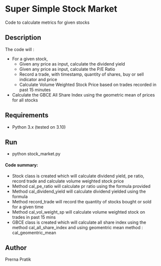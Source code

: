 # Super Simple Stock Market
Code to calculate metrics for given stocks

## Description
The code will :

- For a given stock, 
    - Given any price as input, calculate the dividend yield
    - Given any price as input, calculate the P/E Ratio
    - Record a trade, with timestamp, quantity of shares, buy or sell indicator and price
    - Calculate Volume Weighted Stock Price based on trades recorded in past 15 minutes
- Calculate the GBCE All Share Index using the geometric mean of prices for all stocks

## Requirements

- Python 3.x (tested on 3.10)

## Run
- python stock_market.py

#### Code summary:
- Stock class is created which will calculate dividend yield, pe ratio, record trade and calculate volume weighted stock price
- Method cal_pe_ratio will calculate pr ratio using the formula provided
- Method cal_dividend_yield will calculate dividend yielded using the formula
- Method record_trade will record the quantity of stocks bought or sold for a given time
- Method cal_vol_weight_sp will calculate volume weighted stock on trades in past 15 mins
- GBCE class is created which will calculate all share index using the method cal_all_share_index and using geomentric mean method : cal_geomentric_mean

## Author
Prerna Pratik
